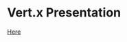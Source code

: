 # Vert.x Presentation

<a href="https://guillaumeunice.github.io/Vert.xTutorial/index.html" target="_blank">Here</a>

